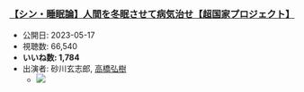 ### [【シン・睡眠論】人間を冬眠させて病気治せ【超国家プロジェクト】](https://www.youtube.com/watch?v=1dDAqZFMZXE)
-   公開日: 2023-05-17
-   視聴数: 66,540
-   **いいね数: 1,784**
-   出演者: 砂川玄志郎, [高橋弘樹](/rehacq_fan/people/高橋弘樹 "wikilink")
    - [![](https://img.youtube.com/vi/1dDAqZFMZXE/hqdefault.jpg)](https://www.youtube.com/watch?v=1dDAqZFMZXE)
